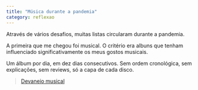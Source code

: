 ```yaml
---
title: "Música durante a pandemia"
category: reflexao
---
```


Através de vários desafios, muitas listas circularam durante a pandemia.

A primeira que me chegou foi musical. O critério era albuns que tenham influenciado significativamente os meus gostos musicais.

Um álbum por dia, em dez dias consecutivos. Sem ordem cronológica, sem explicações, sem reviews, só a capa de cada disco.

>[Devaneio musical](/albums.html)
